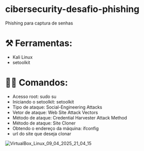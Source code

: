 # cibersecurity-desafio-phishing
Phishing para captura de senhas

#  ⚒️ Ferramentas:
 - Kali Linux
 - setoolkit

# 👨‍💻 Comandos:
- Acesso root: sudo su
- Iniciando o setoolkit: setoolkit
- Tipo de ataque: Social-Engineering Attacks
- Vetor de ataque: Web Site Attack Vectors
- Método de ataque: Credential Harvester Attack Method 
- Método de ataque: Site Cloner
- Obtendo o endereço da máquina: ifconfig
- url do site que deseja clonar

![VirtualBox_Linux_09_04_2025_21_04_15](https://github.com/user-attachments/assets/68adbd6f-f619-4073-a01e-6dfbc8a98c78)
